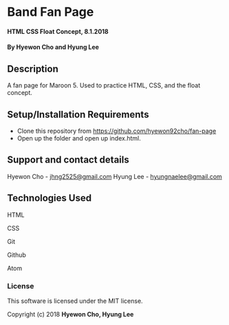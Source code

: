 # Band Fan Page

#### HTML CSS Float Concept, 8.1.2018

#### By Hyewon Cho and Hyung Lee

## Description

A fan page for Maroon 5. Used to practice HTML, CSS, and the float concept.

## Setup/Installation Requirements

* Clone this repository from https://github.com/hyewon92cho/fan-page
* Open up the folder and open up index.html.

## Support and contact details

Hyewon Cho - jhng2525@gmail.com
Hyung Lee - hyungnaelee@gmail.com

## Technologies Used

HTML

CSS

Git

Github

Atom

### License

This software is licensed under the MIT license.

Copyright (c) 2018 **Hyewon Cho, Hyung Lee**
